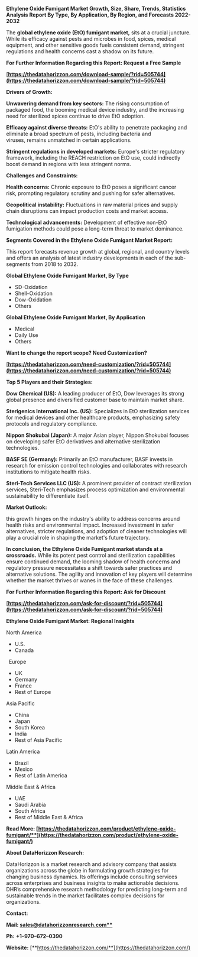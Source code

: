 ﻿**Ethylene Oxide Fumigant Market Growth, Size, Share, Trends, Statistics Analysis Report By Type, By Application, By Region, and Forecasts 2022-2032**

The **global ethylene oxide (EtO) fumigant market,** sits at a crucial juncture. While its efficacy against pests and microbes in food, spices, medical equipment, and other sensitive goods fuels consistent demand, stringent regulations and health concerns cast a shadow on its future. 

**For Further Information Regarding this Report: Request a Free Sample**	

[**https://thedatahorizzon.com/download-sample/?rid=505744](https://thedatahorizzon.com/download-sample/?rid=505744)** 

**Drivers of Growth:**

**Unwavering demand from key sectors:** The rising consumption of packaged food, the booming medical device industry, and the increasing need for sterilized spices continue to drive EtO adoption.

**Efficacy against diverse threats:** EtO's ability to penetrate packaging and eliminate a broad spectrum of pests, including bacteria and viruses, remains unmatched in certain applications.

**Stringent regulations in developed markets:** Europe's stricter regulatory framework, including the REACH restriction on EtO use, could indirectly boost demand in regions with less stringent norms.

**Challenges and Constraints:**

**Health concerns:** Chronic exposure to EtO poses a significant cancer risk, prompting regulatory scrutiny and pushing for safer alternatives.

**Geopolitical instability:** Fluctuations in raw material prices and supply chain disruptions can impact production costs and market access.

**Technological advancements:** Development of effective non-EtO fumigation methods could pose a long-term threat to market dominance.  

**Segments Covered in the Ethylene Oxide Fumigant Market Report:** 

This report forecasts revenue growth at global, regional, and country levels and offers an analysis of latest industry developments in each of the sub-segments from 2018 to 2032.

**Global Ethylene Oxide Fumigant Market, By Type**

- SD-Oxidation
- Shell-Oxidation
- Dow-Oxidation
- Others

**Global Ethylene Oxide Fumigant Market, By Application**

- Medical
- Daily Use
- Others

**Want to change the report scope? Need Customization?**

[**https://thedatahorizzon.com/need-customization/?rid=505744](https://thedatahorizzon.com/need-customization/?rid=505744)** 

**Top 5 Players and their Strategies:**

**Dow Chemical (US):** A leading producer of EtO, Dow leverages its strong global presence and diversified customer base to maintain market share.

**Sterigenics International Inc. (US):** Specializes in EtO sterilization services for medical devices and other healthcare products, emphasizing safety protocols and regulatory compliance.

**Nippon Shokubai (Japan):** A major Asian player, Nippon Shokubai focuses on developing safer EtO derivatives and alternative sterilization technologies.

**BASF SE (Germany):** Primarily an EtO manufacturer, BASF invests in research for emission control technologies and collaborates with research institutions to mitigate health risks.

**Steri-Tech Services LLC (US):** A prominent provider of contract sterilization services, Steri-Tech emphasizes process optimization and environmental sustainability to differentiate itself.

**Market Outlook:**

this growth hinges on the industry's ability to address concerns around health risks and environmental impact. Increased investment in safer alternatives, stricter regulations, and adoption of cleaner technologies will play a crucial role in shaping the market's future trajectory.

**In conclusion, the Ethylene Oxide Fumigant market stands at a crossroads.** While its potent pest control and sterilization capabilities ensure continued demand, the looming shadow of health concerns and regulatory pressure necessitates a shift towards safer practices and alternative solutions. The agility and innovation of key players will determine whether the market thrives or wanes in the face of these challenges.

**For Further Information Regarding this Report: Ask for Discount**	

[**https://thedatahorizzon.com/ask-for-discount/?rid=505744](https://thedatahorizzon.com/ask-for-discount/?rid=505744)**  

**Ethylene Oxide Fumigant Market: Regional Insights**

North America

- U.S.
- Canada

` `Europe

- UK
- Germany
- France
- Rest of Europe

Asia Pacific

- China
- Japan
- South Korea
- India
- Rest of Asia Pacific

Latin America

- Brazil
- Mexico
- Rest of Latin America

Middle East & Africa

- UAE
- Saudi Arabia
- South Africa
- Rest of Middle East & Africa

**Read More: [https://thedatahorizzon.com/product/ethylene-oxide-fumigant/**](https://thedatahorizzon.com/product/ethylene-oxide-fumigant/)** 

**About DataHorizzon Research:**

DataHorizzon is a market research and advisory company that assists organizations across the globe in formulating growth strategies for changing business dynamics. Its offerings include consulting services across enterprises and business insights to make actionable decisions. DHR’s comprehensive research methodology for predicting long-term and sustainable trends in the market facilitates complex decisions for organizations.

**Contact:**

**Mail: [sales@datahorizzonresearch.com**](mailto:sales@datahorizzonresearch.com)**

**Ph:** **+1–970–672–0390**

**Website:** [**https://thedatahorizzon.com/**](https://thedatahorizzon.com/)

